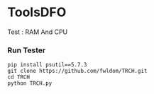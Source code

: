 # ToolsDFO
Test : RAM And CPU 
### Run Tester
```
pip install psutil==5.7.3
git clone https://github.com/fwldom/TRCH.git
cd TRCH 
python TRCH.py
```
